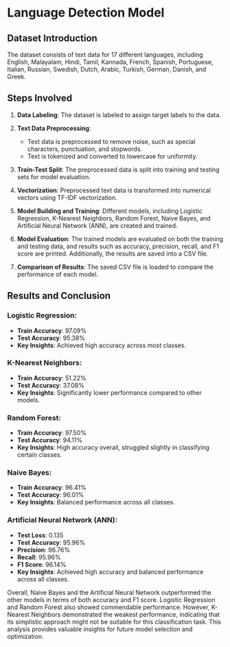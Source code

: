 # Language Detection Model

## Dataset Introduction
The dataset consists of text data for 17 different languages, including English, Malayalam, Hindi, Tamil, Kannada, French, Spanish, Portuguese, Italian, Russian, Swedish, Dutch, Arabic, Turkish, German, Danish, and Greek.

## Steps Involved

1. **Data Labeling**: The dataset is labeled to assign target labels to the data.

2. **Text Data Preprocessing**: 
   - Text data is preprocessed to remove noise, such as special characters, punctuation, and stopwords.
   - Text is tokenized and converted to lowercase for uniformity.
   
3. **Train-Test Split**: The preprocessed data is split into training and testing sets for model evaluation.

4. **Vectorization**: Preprocessed text data is transformed into numerical vectors using TF-IDF vectorization.

5. **Model Building and Training**: Different models, including Logistic Regression, K-Nearest Neighbors, Random Forest, Naive Bayes, and Artificial Neural Network (ANN), are created and trained.

6. **Model Evaluation**: The trained models are evaluated on both the training and testing data, and results such as accuracy, precision, recall, and F1 score are printed. Additionally, the results are saved into a CSV file.

7. **Comparison of Results**: The saved CSV file is loaded to compare the performance of each model.

## Results and Conclusion

### Logistic Regression:
- **Train Accuracy**: 97.09%
- **Test Accuracy**: 95.38%
- **Key Insights**: Achieved high accuracy across most classes.

### K-Nearest Neighbors:
- **Train Accuracy**: 51.22%
- **Test Accuracy**: 37.08%
- **Key Insights**: Significantly lower performance compared to other models.

### Random Forest:
- **Train Accuracy**: 97.50%
- **Test Accuracy**: 94.11%
- **Key Insights**: High accuracy overall, struggled slightly in classifying certain classes.

### Naive Bayes:
- **Train Accuracy**: 96.41%
- **Test Accuracy**: 96.01%
- **Key Insights**: Balanced performance across all classes.

### Artificial Neural Network (ANN):
- **Test Loss**: 0.135
- **Test Accuracy**: 95.96%
- **Precision**: 96.76%
- **Recall**: 95.96%
- **F1 Score**: 96.14%
- **Key Insights**: Achieved high accuracy and balanced performance across all classes.

Overall, Naive Bayes and the Artificial Neural Network outperformed the other models in terms of both accuracy and F1 score. Logistic Regression and Random Forest also showed commendable performance. However, K-Nearest Neighbors demonstrated the weakest performance, indicating that its simplistic approach might not be suitable for this classification task. This analysis provides valuable insights for future model selection and optimization.
